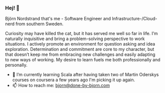 ### Hej! 👋

Björn Nordstrand that's me - Software Engineer and Infrastructure-/Cloud-nerd from southern Sweden.

Curiosity may have killed the cat, but it has served me well so far in life. I’m naturally inquisitive and bring a problem-solving perspective to work situations. I actively promote an environment for question asking and idea exploration. Determination and commitment are core to my character, but that doesn’t keep me from embracing new challenges and easily adapting to new ways of working.
My desire to learn fuels me both professionally and personally.

- 🌱 I’m currently learning Scala after having taken two of Martin Oderskys courses on coursera a few years ago I'm picking it up again.
- 📫 How to reach me: bjorn@done-by-bjorn.com

<!--
**bjonord/bjonord** is a ✨ _special_ ✨ repository because its `README.md` (this file) appears on your GitHub profile.

Here are some ideas to get you started:

- 🔭 I’m currently working on ...
- 🌱 I’m currently learning ...
- 👯 I’m looking to collaborate on ...
- 🤔 I’m looking for help with ...
- 💬 Ask me about ...
- 📫 How to reach me: ...
- 😄 Pronouns: ...
- ⚡ Fun fact: ...
-->
